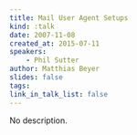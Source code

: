 ```yaml
---
title: Mail User Agent Setups
kind: :talk
date: 2007-11-08
created_at: 2015-07-11
speakers:
    - Phil Sutter
author: Matthias Beyer
slides: false
tags:
link_in_talk_list: false
---
```


No description.
